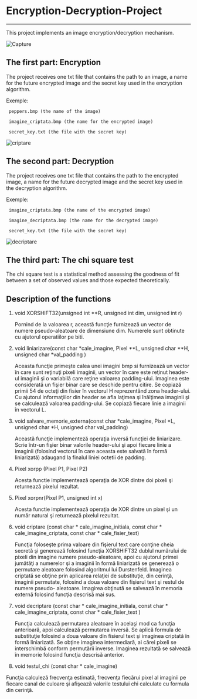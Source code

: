 # Encryption-Decryption-Project
---
 This project implements an image encryption/decryption mechanism.
 
 ![Capture](https://user-images.githubusercontent.com/49486605/75119560-a7de5f00-568c-11ea-9d28-3bcb832ba485.PNG)

 
## The first part: Encryption
 The project receives one txt file that contains the path to an image, a name for the future encrypted image and the secret key used in the encryption algorithm.
 
 Exemple: 
 
     peppers.bmp (the name of the image)
     
     imagine_criptata.bmp (the name for the encrypted image)
     
     secret_key.txt (the file with the secret key)
 
![criptare](https://user-images.githubusercontent.com/49486605/75119766-91390780-568e-11ea-92a8-fb17a18703bd.png)


## The second part: Decryption

 The project receives one txt file that contains the path to the encrypted image, a name for the future decrypted image and the secret key used in the decryption algorithm.
 
  Exemple: 
 
     imagine_criptata.bmp (the name of the encrypted image)
     
     imagine_decriptata.bmp (the name for the decrypted image)
     
     secret_key.txt (the file with the secret key)
     
![decriptare](https://user-images.githubusercontent.com/49486605/75119857-613e3400-568f-11ea-9b70-3b332c20c179.png) 

## The third part: The chi square test

The chi square test is a statistical method assessing the goodness of fit between a set of observed values and those expected theoretically.

 
## Description of the functions

1. void XORSHIFT32(unsigned int **R, unsigned int dim, unsigned int r)

   Pornind de la valoarea r, această funcţie furnizează un vector de numere pseudo-aleatoare de dimensiune dim. Numerele sunt obtinute      cu ajutorul operatiilor pe biti.
   
2. void liniarizare(const char *cale_imagine, Pixel **L, unsigned char **H, unsigned char *val_padding )

    Aceasta funcţie primeşte calea unei imagini bmp si furnizează un vector în care sunt reţinuţi pixeli imaginii, un vector în care         este reţinut header-ul imaginii şi o variabilă care reţine valoarea padding-ului.
    Imaginea este considerată un fişier binar care se deschide pentru citire. Se copiază primii 54 de octeţi din fisier în vectorul H       reprezentând zona header-ului. Cu ajutorul informaţiilor din header se afla laţimea şi înălţimea imaginii şi se calculează valoarea     padding-ului. Se copiază fiecare linie a imaginii în vectorul L.
    
3. void salvare_memorie_externa(const char *cale_imagine, Pixel *L, unsigned char *H, unsigned char val_padding)

   Această funcţie implementeză operaţia inversă funcţiei de liniarizare. Scrie într-un fişier binar valorile header-ului şi apoi          fiecare linie a imaginii (folosind vectorul în care aceasta este salvată în formă liniarizată) adaugand la finalul liniei octetii de    padding.
   
4. Pixel xorpp (Pixel P1, Pixel P2)

   Acesta functie implementează operaţia de XOR dintre doi pixeli şi returnează pixelul rezultat.
   
5. Pixel xorpnr(Pixel P1, unsigned int x)

   Acesta functie implementează operaţia de XOR dintre un pixel şi un număr natural şi returnează pixelul rezultat.
   
6. void criptare (const char * cale_imagine_initiala, const char * cale_imagine_criptata, const char * cale_fisier_text)

   Funcţia foloseşte prima valoare din fişierul text care conţine cheia secretă şi generează folosind funcţia XORSHIFT32 dublul            numărului de pixeli din imagine numere pseudo-aleatoare, apoi cu ajutorul primei jumătăţi a numerelor şi a imaginii în formă            liniarizată se generează o permutare aleatoare folosind algoritmul lui Durstenfeld. Imaginea criptată se obţine prin aplicarea          relaţiei de substituţie, din cerinţă, imaginii permutate, folosind a doua valoare din fişierul text şi restul de numere pseudo-          aleatoare. Imagirea obţinută se salvează în memoria externă folosind funcţia descrisă mai sus.
   
7. void decriptare (const char * cale_imagine_initiala, const char * cale_imagine_criptata, const char * cale_fisier_text )

   Funcţia calculează permutarea aleatoare în acelaşi mod ca funcţia anterioară, apoi calculează permutarea inversă. Se aplică formula      de substituţie folosind a doua valoare din fisierul text şi imaginea criptată în formă liniarizată. Se obţine imaginea intermediară,   ai cărei pixeli se interschimbă conform permutării inverse. Imaginea rezultată se salvează în memorie folosind funcţia descrisă         anterior.
   
8. void testul_chi (const char * cale_imagine)

  Funcţia calculeză frecvenţa estimată, frecvenţa fiecărui pixel al imaginii pe fiecare canal de culoare şi afişează valorile testului     chi calculate cu formula din cerinţă.
